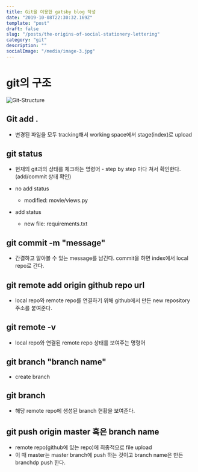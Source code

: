 ```yaml
---
title: Git을 이용한 gatsby blog 작성
date: "2019-10-08T22:30:32.169Z"
template: "post"
draft: false
slug: "/posts/the-origins-of-social-stationery-lettering"
category: "git"
description: ""
socialImage: "/media/image-3.jpg"
---
```


# git의 구조

![Git-Structure](https://jistol.github.io/assets/img/git/git-basic/git-basic-3.png)

## Git add .

- 변경된 파일을 모두 tracking해서 working space에서 stage(index)로 upload

## git status

- 현재의 git과의 상태를 체크하는 명령어 - step by step 마다 쳐서 확인한다. (add/commit 상태 확인)

- no add status
  - modified: movie/views.py
- add status
  - new file: requirements.txt

## git commit -m "message"

- 간결하고 알아볼 수 있는 message를 남긴다. commit을 하면 index에서 local repo로 간다.

## git remote add origin github repo url

- local repo와 remote repo를 연결하기 위해 github에서 만든 new repository 주소를 붙여준다.

## git remote -v

- local repo와 연결된 remote repo 상태를 보여주는 명령어

## git branch "branch name"

- create branch

## git branch

- 해당 remote repo에 생성된 branch 현황을 보여준다.

## git push origin master 혹은 branch name

- remote repo(github에 있는 repo)에 최종적으로 file upload
- 이 때 master는 master branch에 push 하는 것이고 branch name은 만든 branchdp push 한다.
